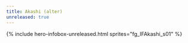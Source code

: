 ```yaml
---
title: Akashi (alter)
unreleased: true
---
```


{% include hero-infobox-unreleased.html sprites="fg_IFAkashi_s01" %}
